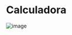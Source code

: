 # Calculadora

![image](https://user-images.githubusercontent.com/90863111/189009992-8e157911-fe94-44bf-bbd2-db1d392e841e.png)
